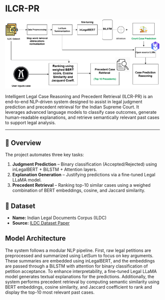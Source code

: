 # ILCR-PR

![Model Architecture](assets/modeldiag.png)

Intelligent Legal Case Reasoning and Precedent Retrieval
(ILCR-PR) is an end-to-end NLP-driven system designed to assist in legal judgment prediction and precedent retrieval for the Indian Supreme Court. It leverages advanced language models to classify case outcomes, generate human-readable explanations, and retrieve semantically relevant past cases to support legal analysis.

---

## 🧠 Overview

The project automates three key tasks:
1. **Judgment Prediction** – Binary classification (Accepted/Rejected) using inLegalBERT + BiLSTM + Attention layers.
2. **Explanation Generation** – Justifying predictions via a fine-tuned Legal LLaMA model.
3. **Precedent Retrieval** – Ranking top-10 similar cases using a weighed combination of BERT embeddings, cosine, and Jaccard similarity.

## 🧾 Dataset

- **Name:** Indian Legal Documents Corpus (ILDC)
- **Source:** [ILDC Dataset Paper](https://aclanthology.org/2021.acl-long.313/)

## Model Architecture

The system follows a modular NLP pipeline. First, raw legal petitions are preprocessed and summarized using LetSum to focus on key arguments. These summaries are embedded using inLegalBERT, and the embeddings are passed through a BiLSTM with attention for binary classification of petition acceptance. To enhance interpretability, a fine-tuned Legal LLaMA model generates textual explanations for the predictions. Additionally, the system performs precedent retrieval by computing semantic similarity using BERT embeddings, cosine similarity, and Jaccard coefficient to rank and display the top-10 most relevant past cases.



